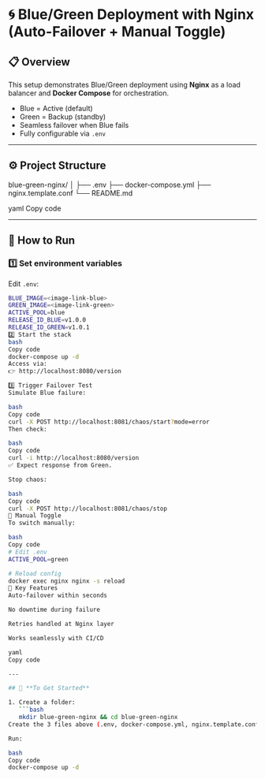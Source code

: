 # 🌀 Blue/Green Deployment with Nginx (Auto-Failover + Manual Toggle)

## 📋 Overview
This setup demonstrates Blue/Green deployment using **Nginx** as a load balancer and **Docker Compose** for orchestration.

- Blue = Active (default)
- Green = Backup (standby)
- Seamless failover when Blue fails
- Fully configurable via `.env`

---

## ⚙️ Project Structure
blue-green-nginx/
│
├── .env
├── docker-compose.yml
├── nginx.template.conf
└── README.md

yaml
Copy code

---

## 🚀 How to Run

### 1️⃣ Set environment variables
Edit `.env`:
```bash
BLUE_IMAGE=<image-link-blue>
GREEN_IMAGE=<image-link-green>
ACTIVE_POOL=blue
RELEASE_ID_BLUE=v1.0.0
RELEASE_ID_GREEN=v1.0.1
2️⃣ Start the stack
bash
Copy code
docker-compose up -d
Access via:
👉 http://localhost:8080/version

3️⃣ Trigger Failover Test
Simulate Blue failure:

bash
Copy code
curl -X POST http://localhost:8081/chaos/start?mode=error
Then check:

bash
Copy code
curl -i http://localhost:8080/version
✅ Expect response from Green.

Stop chaos:

bash
Copy code
curl -X POST http://localhost:8081/chaos/stop
🔁 Manual Toggle
To switch manually:

bash
Copy code
# Edit .env
ACTIVE_POOL=green

# Reload config
docker exec nginx nginx -s reload
🧠 Key Features
Auto-failover within seconds

No downtime during failure

Retries handled at Nginx layer

Works seamlessly with CI/CD

yaml
Copy code

---

## 🧩 **To Get Started**

1. Create a folder:  
   ```bash
   mkdir blue-green-nginx && cd blue-green-nginx
Create the 3 files above (.env, docker-compose.yml, nginx.template.conf) and paste the code.

Run:

bash
Copy code
docker-compose up -d